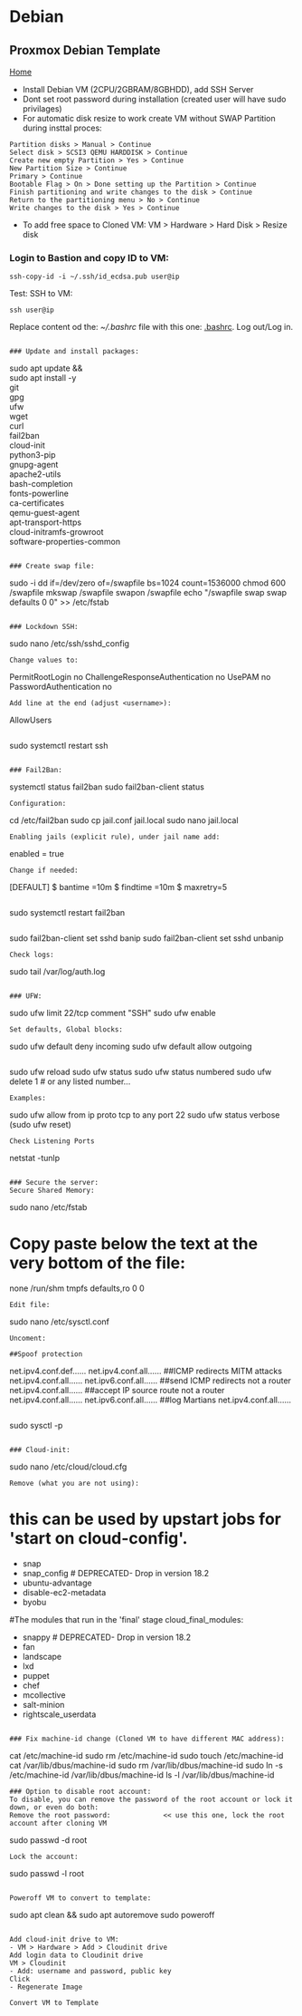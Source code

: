 # Debian
## Proxmox Debian Template
  
<p align="left">
  <a href="https://github.com/vdarkobar/Home_Cloud#proxmox">Home</a>
</p>  
  
- Install Debian VM (2CPU/2GBRAM/8GBHDD), add SSH Server  
- Dont set root password during installation (created user will have sudo privilages)  
- For automatic disk resize to work create VM without SWAP Partition during insttal proces:

```
Partition disks > Manual > Continue
Select disk > SCSI3 QEMU HARDDISK > Continue
Create new empty Partition > Yes > Continue
New Partition Size > Continue
Primary > Continue
Bootable Flag > On > Done setting up the Partition > Continue
Finish partitioning and write changes to the disk > Continue
Return to the partitioning menu > No > Continue
Write changes to the disk > Yes > Continue
```
  
- To add free space to Cloned VM: VM > Hardware > Hard Disk > Resize disk  
  
### Login to Bastion and copy ID to VM:
```
ssh-copy-id -i ~/.ssh/id_ecdsa.pub user@ip
```
Test: SSH to VM:
```
ssh user@ip
```
Replace content od the: *~/.bashrc* file with this one: <a href="https://github.com/vdarkobar/shared/blob/main/.bashrc">.bashrc</a>. Log out/Log in.
```
  
### Update and install packages: 
```
sudo apt update && \
sudo apt install -y \
  git \
  gpg \
  ufw \
  wget \
  curl \
  fail2ban \
  cloud-init \
  python3-pip \
  gnupg-agent \
  apache2-utils \
  bash-completion \
  fonts-powerline \
  ca-certificates \
  qemu-guest-agent \
  apt-transport-https \
  cloud-initramfs-growroot \
  software-properties-common
```
  
### Create swap file:
```
sudo -i
dd if=/dev/zero of=/swapfile bs=1024 count=1536000
chmod 600 /swapfile
mkswap /swapfile
swapon /swapfile
echo "/swapfile       swap    swap    defaults        0 0" >> /etc/fstab
```
  
### Lockdown SSH:
```
sudo nano /etc/ssh/sshd_config
```
Change values to:
```
PermitRootLogin no
ChallengeResponseAuthentication no
UsePAM no
PasswordAuthentication no
```	
Add line at the end (adjust <username>):
```
AllowUsers <username>
```
```
sudo systemctl restart ssh
```
  
### Fail2Ban:
```
systemctl status fail2ban
sudo fail2ban-client status
```
Configuration:
```
cd /etc/fail2ban
sudo cp jail.conf jail.local
sudo nano jail.local
```
Enabling jails (explicit rule), under jail name add:
```
enabled = true
```
Change if needed:
```
[DEFAULT]
$ bantime =10m
$ findtime =10m
$ maxretry=5
```
```
sudo systemctl restart fail2ban
```
```
sudo fail2ban-client set sshd banip <ip>
sudo fail2ban-client set sshd unbanip <ip>
```
Check logs: 
```
sudo tail /var/log/auth.log
```
  
### UFW:
```
sudo ufw limit 22/tcp comment "SSH"
sudo ufw enable
```
Set defaults, Global blocks:
```
sudo ufw default deny incoming
sudo ufw default allow outgoing
```
```
sudo ufw reload
sudo ufw status
sudo ufw status numbered
sudo ufw delete 1                        # or any listed number...
```
Examples:
```
sudo ufw allow from ip proto tcp to any port 22
sudo ufw status verbose
(sudo ufw reset)
```
Check Listening Ports
```
netstat -tunlp
```
  
### Secure the server:
Secure Shared Memory:
```
sudo nano /etc/fstab

# Copy paste below the text at the very bottom of the file:

none /run/shm tmpfs defaults,ro 0 0
```
Edit file:
```
sudo nano /etc/sysctl.conf
```
Uncoment:
```
	##Spoof protection
net.ipv4.conf.def......
net.ipv4.conf.all......
	##ICMP redirects MITM attacks
net.ipv4.conf.all......
net.ipv6.conf.all......
	##send ICMP redirects not a router
net.ipv4.conf.all......
	##accept IP source route not a router
net.ipv4.conf.all......
net.ipv6.conf.all......
	##log Martians
net.ipv4.conf.all......
```
```
sudo sysctl -p
```
  
### Cloud-init:
```
sudo nano /etc/cloud/cloud.cfg
```
Remove (what you are not using):
```
# this can be used by upstart jobs for 'start on cloud-config'.
- snap
- snap_config  # DEPRECATED- Drop in version 18.2
- ubuntu-advantage
- disable-ec2-metadata
- byobu

#The modules that run in the 'final' stage
cloud_final_modules:
 - snappy  # DEPRECATED- Drop in version 18.2
 - fan
 - landscape
 - lxd
 - puppet
 - chef
 - mcollective
 - salt-minion
 - rightscale_userdata
```
  
### Fix machine-id change (Cloned VM to have different MAC address):
```
cat /etc/machine-id
sudo rm /etc/machine-id
sudo touch /etc/machine-id
cat /var/lib/dbus/machine-id
sudo rm /var/lib/dbus/machine-id
sudo ln -s /etc/machine-id /var/lib/dbus/machine-id
ls -l /var/lib/dbus/machine-id
```
### Option to disable root account:
To disable, you can remove the password of the root account or lock it down, or even do both:
Remove the root password:             << use this one, lock the root account after cloning VM
```
sudo passwd -d root
```
Lock the account:
```
sudo passwd -l root
```
  
Poweroff VM to convert to template:
```
sudo apt clean && sudo apt autoremove
sudo poweroff
```
  
Add cloud-init drive to VM:  
- VM > Hardware > Add > Cloudinit drive  
Add login data to Cloudinit drive  
VM > Cloudinit  
- Add: username and password, public key  
Click  
- Regenerate Image  
  
Convert VM to Template  
